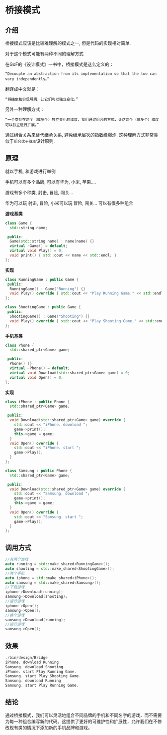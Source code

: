 # 桥接模式

## 介绍

桥接模式应该是比较难理解的模式之一, 但是代码的实现相对简单.

对于这个模式可能有两种不同的理解方式

在GoF的《设计模式》一书中，桥接模式是这么定义的：

`“Decouple an abstraction from its implementation so that the two can vary independently。”`

翻译成中文就是：

`“将抽象和实现解耦，让它们可以独立变化。”`

另外一种理解方式：

`“一个类存在两个（或多个）独立变化的维度，我们通过组合的方式，让这两个（或多个）维度可以独立进行扩展。”`

通过组合关系来替代继承关系, 避免继承层次的指数级爆炸. 这种理解方式非常类似于`组合优于继承`设计原则. 

## 原理

就以手机, 和游戏进行举例

手机可以有多个品牌, 可以有华为, 小米, 苹果….

游戏有多个种类, 射击, 冒险, 闯关…

华为可以玩 射击, 冒险,  小米可以玩 冒险, 闯关… 可以有很多种组合

**游戏基类**

```cpp
class Game {
  std::string name;

 public:
  Game(std::string name) : name(name) {}
  virtual ~Game() = default;
  virtual void Play() = 0;
  void print() { std::cout << name << std::endl; }
};
```

**实现**

```cpp
class RunningGame : public Game {
 public:
  RunningGame() : Game("Running") {}
  void Play() override { std::cout << "Play Running Game." << std::endl; }
};

class ShootingGame : public Game {
 public:
  ShootingGame() : Game("Shooting") {}
  void Play() override { std::cout << "Play Shooting Game." << std::endl; }
};
```

**手机基类**

```cpp
class Phone {
  std::shared_ptr<Game> game;

 public:
  Phone() {}
  virtual ~Phone() = default;
  virtual void Download(std::shared_ptr<Game> game) = 0;
  virtual void Open() = 0;
};
```

**实现**

```cpp
class iPhone : public Phone {
  std::shared_ptr<Game> game;

 public:
  void Download(std::shared_ptr<Game> game) override {
    std::cout << "iPhone. download ";
    game->print();
    this->game = game;
  }
  void Open() override {
    std::cout << "iPhone. start ";
    game->Play();
  }
};

class Samsung : public Phone {
  std::shared_ptr<Game> game;

 public:
  void Download(std::shared_ptr<Game> game) override {
    std::cout << "Samsung. download ";
    game->print();
    this->game = game;
  }
  void Open() override {
    std::cout << "Samsung. start ";
    game->Play();
  }
};
```

## 调用方式

```cpp
//有两个游戏
auto running = std::make_shared<RunningGame>();
auto shooting = std::make_shared<ShootingGame>();
//两个手机
auto iphone = std::make_shared<iPhone>();
auto samsung = std::make_shared<Samsung>();
//下载游戏
iphone->Download(running);
samsung->Download(shooting);
//运行游戏
iphone->Open();
samsung->Open();
//换个游戏
samsung->Download(running);
//运行游戏
samsung->Open();
```

## **效果**

```cpp
./bin/design/Bridge
iPhone. download Running
Samsung. download Shooting
iPhone. start Play Running Game.
Samsung. start Play Shooting Game.
Samsung. download Running
Samsung. start Play Running Game.
```

## 结论

通过桥接模式，我们可以灵活地组合不同品牌的手机和不同名字的游戏，而不需要为每一种组合编写新的代码。这提供了更好的可维护性和扩展性，允许我们在不修改现有类的情况下添加新的手机品牌和游戏。